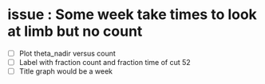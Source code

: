 # issue : Some week take times to look at limb but no count
* [ ] Plot theta_nadir versus count
* [ ] Label with fraction count and fraction time of cut 52
* [ ] Title graph would be a week